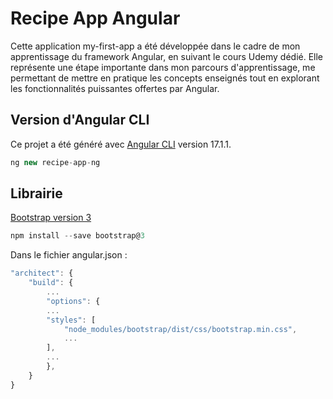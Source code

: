 # Recipe App Angular

Cette application my-first-app a été développée dans le cadre de mon apprentissage du framework Angular, en suivant le cours Udemy dédié. Elle représente une étape importante dans mon parcours d'apprentissage, me permettant de mettre en pratique les concepts enseignés tout en explorant les fonctionnalités puissantes offertes par Angular.




## Version d'Angular CLI
Ce projet a été généré avec [Angular CLI](https://github.com/angular/angular-cli) version 17.1.1.


```js
ng new recipe-app-ng
```



## Librairie

[Bootstrap version 3](https://getbootstrap.com/docs/3.3/getting-started/)

```js
npm install --save bootstrap@3
```

Dans le fichier angular.json :

```js
"architect": {
    "build": {
        ...
        "options": {
        ...
        "styles": [
            "node_modules/bootstrap/dist/css/bootstrap.min.css",
            ...
        ],
        ...
        },
    }
}
```
